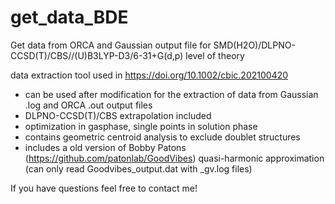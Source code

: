 # get_data_BDE
Get data from ORCA and Gaussian output file for SMD(H2O)/DLPNO-CCSD(T)/CBS//(U)B3LYP-D3/6-31+G(d,p) level of theory

data extraction tool used in https://doi.org/10.1002/cbic.202100420

- can be used after modification for the extraction of data from Gaussian .log and ORCA .out output files
- DLPNO-CCSD(T)/CBS extrapolation included
- optimization in gasphase, single points in solution phase
- contains geometric centroid analysis to exclude doublet structures
- includes a old version of Bobby Patons (https://github.com/patonlab/GoodVibes) quasi-harmonic approximation (can only read Goodvibes_output.dat with _gv.log files)

If you have questions feel free to contact me!
